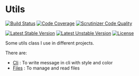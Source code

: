 # Utils

[![Build Status](https://travis-ci.org/bulton-fr/utils.svg?branch=master)](https://travis-ci.org/bulton-fr/utils) [![Code Coverage](https://scrutinizer-ci.com/g/bulton-fr/utils/badges/coverage.png?b=master)](https://scrutinizer-ci.com/g/bulton-fr/utils/?branch=master) [![Scrutinizer Code Quality](https://scrutinizer-ci.com/g/bulton-fr/utils/badges/quality-score.png?b=master)](https://scrutinizer-ci.com/g/bulton-fr/utils/?branch=master)

[![Latest Stable Version](https://poser.pugx.org/bulton-fr/utils/v/stable.svg)](https://packagist.org/packages/bulton-fr/utils) [![Latest Unstable Version](https://poser.pugx.org/bulton-fr/utils/v/unstable.svg)](https://packagist.org/packages/bulton-fr/utils) [![License](https://poser.pugx.org/bulton-fr/utils/license.svg)](https://packagist.org/packages/bulton-fr/utils)

Some utils class I use in different projects.

There are:

* [Cli](./src/Cli) : To write message in cli with style and color
* [Files](./src/Files) : To manage and read files
